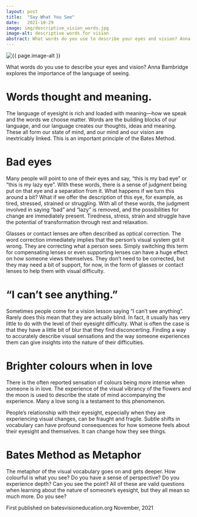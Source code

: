 ```yaml
---
layout: post
title:  "Say What You See"
date:   2021-10-29
image: img/descriptive_vision_words.jpg
image-alt: descriptive words for vision
abstract: What words do you use to describe your eyes and vision? Anna Bambridge explores the importance of the language of seeing.
---
```

<img class="post-image" src="/{{ page.image | bust_cache }}" alt="{{ page.image-alt }}"/>

What words do you use to describe your eyes and vision? Anna Bambridge explores the importance of the language of seeing.

# Words thought and meaning.

The language of eyesight is rich and loaded with meaning—how we speak and the words we choose matter. Words are the building blocks of our language, and our language creates our thoughts, ideas and meaning. These all form our state of mind, and our mind and our vision are inextricably linked. This is an important principle of the Bates Method.

# Bad eyes

Many people will point to one of their eyes and say, “this is my bad eye” or “this is my lazy eye”. With these words, there is a sense of judgment being put on that eye and a separation from it. What happens if we turn this around a bit? What if we offer the description of this eye, for example, as tired, stressed, strained or struggling. With all of these words, the judgment involved in saying “bad” and “lazy” is removed, and the possibilities for change are immediately present. Tiredness, stress, strain and struggle have the potential of transformation through rest and relaxation.

Glasses or contact lenses are often described as optical correction. The word correction immediately implies that the person’s visual system got it wrong. They are correcting what a person sees. Simply switching this term for compensating lenses or even supporting lenses can have a huge effect on how someone views themselves. They don’t need to be corrected, but they may need a bit of support, for now, in the form of glasses or contact lenses to help them with visual difficulty.

# “I can’t see anything.”

Sometimes people come for a vision lesson saying “I can’t see anything”. Rarely does this mean that they are actually blind. In fact, it usually has very little to do with the level of their eyesight difficulty. What is often the case is that they have a little bit of blur that they find disconcerting. Finding a way to accurately describe visual sensations and the way someone experiences them can give insights into the nature of their difficulties.

# Brighter colours when in love

There is the often reported sensation of colours being more intense when someone is in love. The experience of the visual vibrancy of the flowers and the moon is used to describe the state of mind accompanying the experience. Many a love song is a testament to this phenomenon.

People’s relationship with their eyesight, especially when they are experiencing visual changes, can be fraught and fragile. Subtle shifts in vocabulary can have profound consequences for how someone feels about their eyesight and themselves. It can change how they see things.

# Bates Method as Metaphor

The metaphor of the visual vocabulary goes on and gets deeper. How colourful is what you see? Do you have a sense of perspective? Do you experience depth? Can you see the point? All of these are valid questions when learning about the nature of someone’s eyesight, but they all mean so much more. Do you see?

First published on batesvisioneducation.org November, 2021
